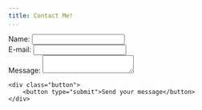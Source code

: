 ```yaml
---
title: Contact Me!
...
```



<form action="https://getsimpleform.com/messages?form_api_token=8c1e9080322a01ccc7467e39b37f1db6" method="post" markdown="0">
    <input type="hidden" name="redirect_to" value="{{ site.url }}/thanks/" />
    <div>
        <label for="name">Name:</label>
        <input type="text" id="name" />
    </div>
    <div>
        <label for="mail">E-mail:</label>
        <input type="email" id="mail" />
    </div>
    <div>
        <label for="msg">Message:</label>
        <textarea id="msg"></textarea>
    </div>
    
    <div class="button">
        <button type="submit">Send your message</button>
    </div>
</form>

